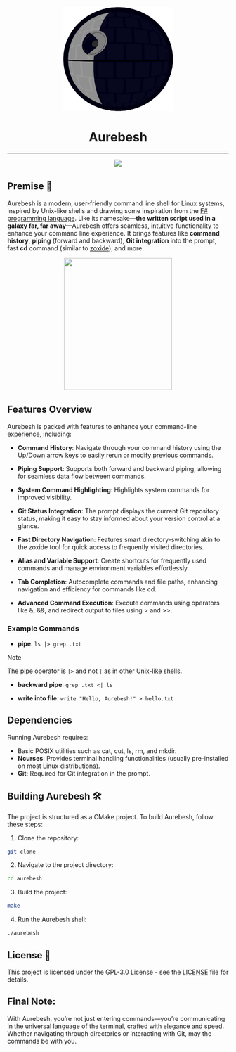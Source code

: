 <p align="center"><img width="250" src="./images/death_star.png"/></p>
<h1 align="center">Aurebesh</h1>

<div align="center">
    <hr/>
<img src="https://img.shields.io/github/actions/workflow/status/SimonNyvall/Aurebesh/cmake-multi-platform.yml"/>
</div>

## Premise :rocket:

Aurebesh is a modern, user-friendly command line shell for Linux systems, inspired by Unix-like shells and drawing some inspiration from the [F# programming language](https://fsharp.org/). Like its namesake—**the written script used in a galaxy far, far away**—Aurebesh offers seamless, intuitive functionality to enhance your command line experience. It brings features like **command history**, **piping** (forward and backward), **Git integration** into the prompt, fast **cd** command (similar to [zoxide](https://github.com/ajeetdsouza/zoxide)), and more.

<p align="center"><img width="70%" height="300" src="./images/star-wars-intro_001.webp"/></p>


## Features Overview

Aurebesh is packed with features to enhance your command-line experience, including:

- **Command History**: Navigate through your command history using the Up/Down arrow keys to easily rerun or modify previous commands.

- **Piping Support**: Supports both forward and backward piping, allowing for seamless data flow between commands.

- **System Command Highlighting**: Highlights system commands for improved visibility.

- **Git Status Integration**: The prompt displays the current Git repository status, making it easy to stay informed about your version control at a glance.

- **Fast Directory Navigation**: Features smart directory-switching akin to the zoxide tool for quick access to frequently visited directories.

- **Alias and Variable Support**: Create shortcuts for frequently used commands and manage environment variables effortlessly.

- **Tab Completion**: Autocomplete commands and file paths, enhancing navigation and efficiency for commands like cd.

- **Advanced Command Execution**: Execute commands using operators like &, &&, and redirect output to files using > and >>.

### Example Commands
- **pipe**: `ls |> grep .txt`
> [!NOTE]
> The pipe operator is `|>` and not `|` as in other Unix-like shells.

- **backward pipe**: `grep .txt <| ls`

- **write into file**: `write "Hello, Aurebesh!" > hello.txt`

## Dependencies

Running Aurebesh requires:
- Basic POSIX utilities such as cat, cut, ls, rm, and mkdir.
- **Ncurses**: Provides terminal handling functionalities (usually pre-installed on most Linux distributions).
- **Git**: Required for Git integration in the prompt.

## Building Aurebesh :hammer_and_wrench:
The project is structured as a CMake project. To build Aurebesh, follow these steps:

1. Clone the repository:
```bash
git clone
```

2. Navigate to the project directory:
```bash
cd aurebesh
```

3. Build the project:
```bash
make
```

4. Run the Aurebesh shell:
```bash
./aurebesh
```

## License :book:
This project is licensed under the GPL-3.0 License - see the [LICENSE](LICENSE) file for details.

## Final Note:

With Aurebesh, you’re not just entering commands—you’re communicating in the universal language of the terminal, crafted with elegance and speed. Whether navigating through directories or interacting with Git, may the commands be with you.


